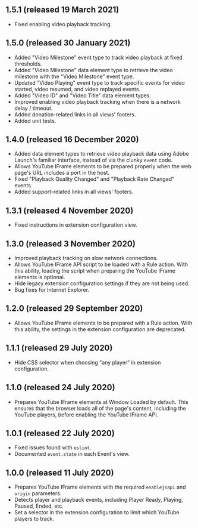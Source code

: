 1.5.1 (released 19 March 2021)
------------------------------

- Fixed enabling video playback tracking.

1.5.0 (released 30 January 2021)
--------------------------------

- Added "Video Milestone" event type to track video playback at fixed thresholds.
- Added "Video Milestone" data element type to retrieve the video milestone with the "Video Milestone" event type.
- Updated "Video Playing" event type to track specific events for video started, video resumed, and video replayed events.
- Added "Video ID" and "Video Title" data element types.
- Improved enabling video playback tracking when there is a network delay / timeout.
- Added donation-related links in all views' footers.
- Added unit tests.

1.4.0 (released 16 December 2020)
---------------------------------

- Added data element types to retrieve video playback data using Adobe Launch's familiar interface, instead of via the clunky `event` code.
- Allows YouTube IFrame elements to be prepared properly when the web page's URL includes a port in the host.
- Fixed "Playback Quality Changed" and "Playback Rate Changed" events.
- Added support-related links in all views' footers.

1.3.1 (released 4 November 2020)
--------------------------------

- Fixed instructions in extension configuration view.

1.3.0 (released 3 November 2020)
--------------------------------

- Improved playback tracking on slow network connections.
- Allows YouTube IFrame API script to be loaded with a Rule action. With this ability, loading the script when preparing the YouTube IFrame elements is optional.
- Hide legacy extension configuration settings if they are not being used.
- Bug fixes for Internet Explorer.

1.2.0 (released 29 September 2020)
----------------------------------

- Allows YouTube IFrame elements to be prepared with a Rule action. With this ability, the settings in the extension configuration are deprecated.

1.1.1 (released 29 July 2020)
-----------------------------

- Hide CSS selector when choosing "any player" in extension configuration.

1.1.0 (released 24 July 2020)
-----------------------------

- Prepares YouTube IFrame elements at Window Loaded by default. This ensures that the browser loads all of the page's content, including the YouTube players, before enabling the YouTube IFrame API.

1.0.1 (released 22 July 2020)
-----------------------------

- Fixed issues found with `eslint`.
- Documented `event.state` in each Event's view.

1.0.0 (released 11 July 2020)
-----------------------------

- Prepares YouTube IFrame elements with the required `enablejsapi` and `origin` parameters.
- Detects player and playback events, including Player Ready, Playing, Paused, Ended, etc.
- Set a selector in the extension configuration to limit which YouTube players to track.
